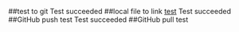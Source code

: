 ##test to git
    Test succeeded
##local file to link  [test](index.md)
    Test succeeded
##GitHub push test
    Test succeeded
##GitHub pull test